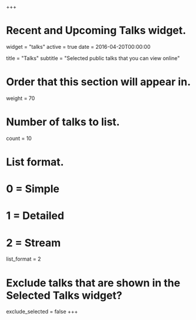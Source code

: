 +++
# Recent and Upcoming Talks widget.
widget = "talks"
active = true
date = 2016-04-20T00:00:00

title = "Talks"
subtitle = "Selected public talks that you can view online"

# Order that this section will appear in.
weight = 70

# Number of talks to list.
count = 10

# List format.
#   0 = Simple
#   1 = Detailed
#   2 = Stream
list_format = 2

# Exclude talks that are shown in the Selected Talks widget?
exclude_selected = false
+++

